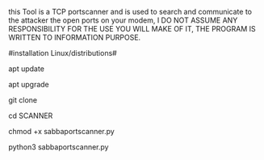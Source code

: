 this Tool is a TCP portscanner and is used to search and communicate to the attacker the open ports on your modem, I DO NOT ASSUME ANY RESPONSIBILITY FOR THE USE YOU WILL MAKE OF IT, THE PROGRAM IS WRITTEN TO INFORMATION PURPOSE.

#installation Linux/distributions#






apt update


apt upgrade


git clone 


cd SCANNER


chmod +x sabbaportscanner.py


python3 sabbaportscanner.py



